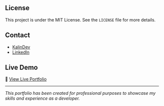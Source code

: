 ## License
This project is under the MIT License. See the `LICENSE` file for more details.

## Contact
- [KalinDev](mailto:lucaskalin.dev@gmail.com)
- [LinkedIn](https://www.linkedin.com/in/kalindev/)

## Live Demo
🚀 [View Live Portfolio](https://kalin-web.github.io/portfolio/)

---
*This portfolio has been created for professional purposes to showcase my skills and experience as a developer.*
